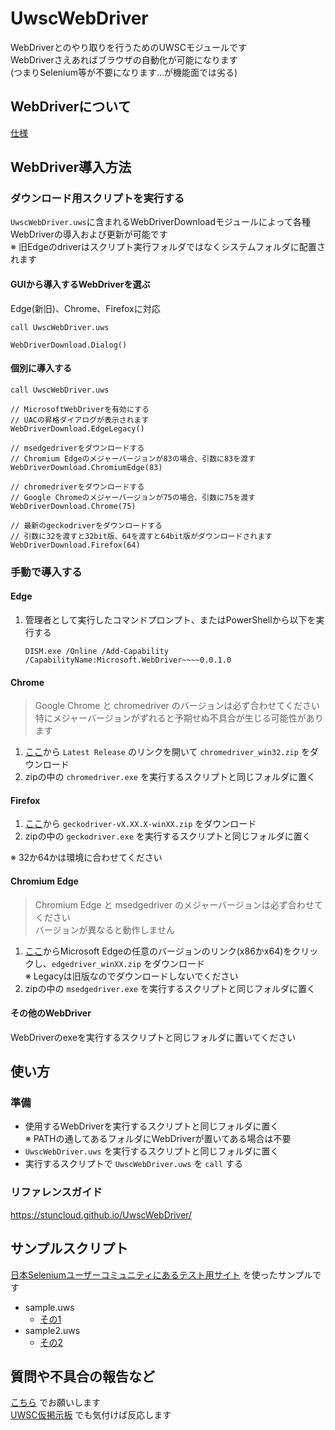 UwscWebDriver
=============

WebDriverとのやり取りを行うためのUWSCモジュールです  
WebDriverさえあればブラウザの自動化が可能になります  
(つまりSelenium等が不要になります…が機能面では劣る)

WebDriverについて
-------------

[仕様](https://w3c.github.io/webdriver/)

WebDriver導入方法
-------------

### ダウンロード用スクリプトを実行する

`UwscWebDriver.uws`に含まれるWebDriverDownloadモジュールによって各種WebDriverの導入および更新が可能です  
※ 旧Edgeのdriverはスクリプト実行フォルダではなくシステムフォルダに配置されます

#### GUIから導入するWebDriverを選ぶ

Edge(新旧)、Chrome、Firefoxに対応

```
call UwscWebDriver.uws

WebDriverDownload.Dialog()
```

#### 個別に導入する

```
call UwscWebDriver.uws

// MicrosoftWebDriverを有効にする
// UACの昇格ダイアログが表示されます
WebDriverDownload.EdgeLegacy()

// msedgedriverをダウンロードする
// Chromium Edgeのメジャーバージョンが83の場合、引数に83を渡す
WebDriverDownload.ChromiumEdge(83)

// chromedriverをダウンロードする
// Google Chromeのメジャーバージョンが75の場合、引数に75を渡す
WebDriverDownload.Chrome(75)

// 最新のgeckodriverをダウンロードする
// 引数に32を渡すと32bit版、64を渡すと64bit版がダウンロードされます
WebDriverDownload.Firefox(64)

```

### 手動で導入する

#### Edge

1. 管理者として実行したコマンドプロンプト、またはPowerShellから以下を実行する

    ```
    DISM.exe /Online /Add-Capability /CapabilityName:Microsoft.WebDriver~~~~0.0.1.0
    ```

#### Chrome

> Google Chrome と chromedriver のバージョンは必ず合わせてください  
> 特にメジャーバージョンがずれると予期せぬ不具合が生じる可能性があります

1. [ここ](https://sites.google.com/a/chromium.org/chromedriver/downloads)から `Latest Release` のリンクを開いて `chromedriver_win32.zip` をダウンロード
2. zipの中の `chromedriver.exe` を実行するスクリプトと同じフォルダに置く

#### Firefox

1. [ここ](https://github.com/mozilla/geckodriver/releases)から `geckodriver-vX.XX.X-winXX.zip` をダウンロード
2. zipの中の `geckodriver.exe` を実行するスクリプトと同じフォルダに置く

※ 32か64かは環境に合わせてください

#### Chromium Edge

> Chromium Edge と msedgedriver のメジャーバージョンは必ず合わせてください  
> バージョンが異なると動作しません

1. [ここ](https://developer.microsoft.com/en-us/microsoft-edge/tools/webdriver/#downloads)からMicrosoft Edgeの任意のバージョンのリンク(x86かx64)をクリックし、`edgedriver_winXX.zip` をダウンロード  
    ※ Legacyは旧版なのでダウンロードしないでください  
2. zipの中の `msedgedriver.exe` を実行するスクリプトと同じフォルダに置く

#### その他のWebDriver

WebDriverのexeを実行するスクリプトと同じフォルダに置いてください

使い方
------

### 準備

- 使用するWebDriverを実行するスクリプトと同じフォルダに置く  
    ※ PATHの通してあるフォルダにWebDriverが置いてある場合は不要
- `UwscWebDriver.uws` を実行するスクリプトと同じフォルダに置く
- 実行するスクリプトで `UwscWebDriver.uws` を `call` する

### リファレンスガイド

https://stuncloud.github.io/UwscWebDriver/


サンプルスクリプト
------------------

[日本Seleniumユーザーコミュニティにあるテスト用サイト](http://www.selenium.jp/test-site) を使ったサンプルです

- sample.uws
    - [その1](http://example.selenium.jp/reserveApp/)
- sample2.uws
    - [その2](http://example.selenium.jp/reserveApp_Renewal/)

質問や不具合の報告など
----------------------

[こちら](https://github.com/stuncloud/UwscWebDriver/issues) でお願いします  
[UWSC仮掲示板](http://www3.rocketbbs.com/601/siromasa.html) でも気付けば反応します
